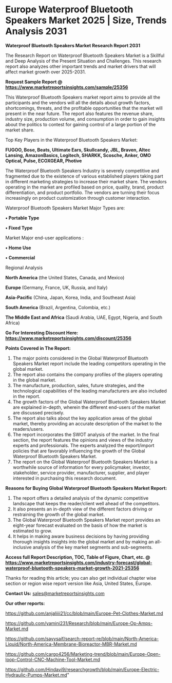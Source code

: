 # Europe Waterproof Bluetooth Speakers Market 2025 | Size, Trends Analysis 2031

<strong>Waterproof Bluetooth Speakers Market Research Report 2031</strong>

The Research Report on Waterproof Bluetooth Speakers Market is a Skillful and Deep Analysis of the Present Situation and Challenges. This research report also analyzes other important trends and market drivers that will affect market growth over 2025-2031.

<strong>Request Sample Report @ <a href=https://www.marketreportsinsights.com/sample/25356>https://www.marketreportsinsights.com/sample/25356</a></strong>

This Waterproof Bluetooth Speakers market report aims to provide all the participants and the vendors will all the details about growth factors, shortcomings, threats, and the profitable opportunities that the market will present in the near future. The report also features the revenue share, industry size, production volume, and consumption in order to gain insights about the politics to contest for gaining control of a large portion of the market share.

Top Key Players in the Waterproof Bluetooth Speakers Market:

<strong>FUGOO, Bose, Beats, Ultimate Ears, Skullcandy, JBL, Braven, Altec Lansing, AmazonBasics, Logitech, SHARKK, Scosche, Anker, OMO Optical, Pulse, ECOXGEAR, Photive</strong>

The Waterproof Bluetooth Speakers Industry is severely competitive and fragmented due to the existence of various established players taking part in different marketing strategies to increase their market share. The vendors operating in the market are profiled based on price, quality, brand, product differentiation, and product portfolio. The vendors are turning their focus increasingly on product customization through customer interaction.

Waterproof Bluetooth Speakers Market Major Types are:

<strong>• Portable Type

• Fixed Type</strong>

Market Major end-user applications :

<strong>• Home Use

• Commercial</strong>

Regional Analysis

</u><strong><b>North America</b></strong> (the United States, Canada, and Mexico)

<strong><b>Europe </b></strong>(Germany, France, UK, Russia, and Italy)

<strong><b>Asia-Pacific</b></strong> (China, Japan, Korea, India, and Southeast Asia)

<strong><b>South America</b></strong> (Brazil, Argentina, Colombia, etc.)

<strong><b>The Middle East and Africa</b></strong> (Saudi Arabia, UAE, Egypt, Nigeria, and South Africa)

<strong>Go For Interesting Discount Here: <a href=https://www.marketreportsinsights.com/discount/25356>https://www.marketreportsinsights.com/discount/25356</a></strong>

<strong>Points Covered in The Report:</strong>
<ol>
  <li>The major points considered in the Global Waterproof Bluetooth Speakers Market report include the leading competitors operating in the global market.</li>
  <li>The report also contains the company profiles of the players operating in the global market.</li>
  <li>The manufacture, production, sales, future strategies, and the technological capabilities of the leading manufacturers are also included in the report.</li>
  <li>The growth factors of the Global Waterproof Bluetooth Speakers Market are explained in-depth, wherein the different end-users of the market are discussed precisely.</li>
  <li>The report also talks about the key application areas of the global market, thereby providing an accurate description of the market to the readers/users.</li>
  <li>The report incorporates the SWOT analysis of the market. In the final section, the report features the opinions and views of the industry experts and professionals. The experts analyzed the export/import policies that are favorably influencing the growth of the Global Waterproof Bluetooth Speakers Market.</li>
  <li>The report on the Global Waterproof Bluetooth Speakers Market is a worthwhile source of information for every policymaker, investor, stakeholder, service provider, manufacturer, supplier, and player interested in purchasing this research document.</li>
</ol>
<strong>Reasons for Buying Global Waterproof Bluetooth Speakers Market Report:</strong>

<ol>
  <li>The report offers a detailed analysis of the dynamic competitive landscape that keeps the reader/client well ahead of the competitors.</li>
  <li>It also presents an in-depth view of the different factors driving or restraining the growth of the global market.</li>
  <li>The Global Waterproof Bluetooth Speakers Market report provides an eight-year forecast evaluated on the basis of how the market is estimated to grow.</li>
  <li>It helps in making aware business decisions by having providing thorough insights insights into the global market and by making an all-inclusive analysis of the key market segments and sub-segments.</li>
</ol>
<strong>Access full Report Description, TOC, Table of Figure, Chart, etc. @ <a href=https://www.marketreportsinsights.com/industry-forecast/global-waterproof-bluetooth-speakers-market-growth-2021-25356>https://www.marketreportsinsights.com/industry-forecast/global-waterproof-bluetooth-speakers-market-growth-2021-25356</a></strong>


Thanks for reading this article; you can also get individual chapter wise section or region wise report version like Asia, United States, Europe.

<strong>Contact Us:</strong>
sales@marketreportsinsights.com

<strong>Our other reports:</strong>

<a href=https://github.com/anjaliiii21/cc/blob/main/Europe-Pet-Clothes-Market.md>https://github.com/anjaliiii21/cc/blob/main/Europe-Pet-Clothes-Market.md</a>

<a href=https://github.com/yamini231/Research/blob/main/Europe-Op-Amps-Market.md>https://github.com/yamini231/Research/blob/main/Europe-Op-Amps-Market.md</a>

<a href=https://github.com/sayysaif/search-report-re/blob/main/North-America-Liquid/North-America-Membrane-Bioreactor-MBR-Market.md>https://github.com/sayysaif/search-report-re/blob/main/North-America-Liquid/North-America-Membrane-Bioreactor-MBR-Market.md</a>

<a href=https://github.com/cargo4256/Marketing-trend/blob/main/Europe-Open-loop-Control-CNC-Machine-Tool-Market.md>https://github.com/cargo4256/Marketing-trend/blob/main/Europe-Open-loop-Control-CNC-Machine-Tool-Market.md</a>

<a href=https://github.com/Hindavi9/researchgrowth/blob/main/Europe-Electric-Hydraulic-Pumps-Market.md>https://github.com/Hindavi9/researchgrowth/blob/main/Europe-Electric-Hydraulic-Pumps-Market.md</a>"
